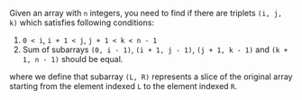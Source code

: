Given an array with `n` integers, you need to find if there are triplets `(i, j, k)` which satisfies following conditions:

1. `0 < i`, `i + 1 < j`, `j + 1 < k < n - 1`
2. Sum of subarrays `(0, i - 1)`, `(i + 1, j - 1)`, `(j + 1, k - 1)` and `(k + 1, n - 1)` should be equal.

where we define that subarray `(L, R)` represents a slice of the original array starting from the element indexed `L` to the element indexed `R`.